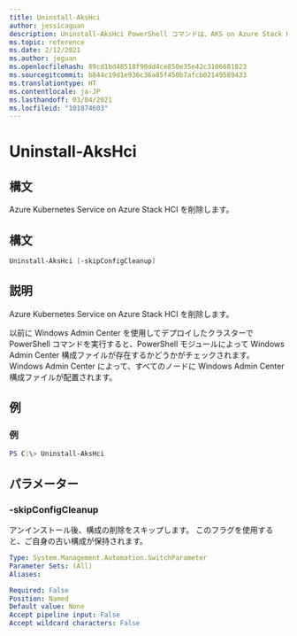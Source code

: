 ```yaml
---
title: Uninstall-AksHci
author: jessicaguan
description: Uninstall-AksHci PowerShell コマンドは、AKS on Azure Stack HCI を削除します。
ms.topic: reference
ms.date: 2/12/2021
ms.author: jeguan
ms.openlocfilehash: 89cd1bd48518f90dd4ce850e35e42c3106681823
ms.sourcegitcommit: b844c19d1e936c36a85f450b7afcb02149589433
ms.translationtype: HT
ms.contentlocale: ja-JP
ms.lasthandoff: 03/04/2021
ms.locfileid: "101874603"
---
```

# <a name="uninstall-akshci"></a>Uninstall-AksHci

## <a name="synopsis"></a>構文
Azure Kubernetes Service on Azure Stack HCI を削除します。

## <a name="syntax"></a>構文

```powershell
Uninstall-AksHci [-skipConfigCleanup]
```

## <a name="description"></a>説明
Azure Kubernetes Service on Azure Stack HCI を削除します。 

以前に Windows Admin Center を使用してデプロイしたクラスターで PowerShell コマンドを実行すると、PowerShell モジュールによって Windows Admin Center 構成ファイルが存在するかどうかがチェックされます。 Windows Admin Center によって、すべてのノードに Windows Admin Center 構成ファイルが配置されます。 

## <a name="example"></a>例

### <a name="example"></a>例
```powershell
PS C:\> Uninstall-AksHci
```

## <a name="parameters"></a>パラメーター

### <a name="-skipconfigcleanup"></a>-skipConfigCleanup
アンインストール後、構成の削除をスキップします。 このフラグを使用すると、ご自身の古い構成が保持されます。

```yaml
Type: System.Management.Automation.SwitchParameter
Parameter Sets: (All)
Aliases:

Required: False
Position: Named
Default value: None
Accept pipeline input: False
Accept wildcard characters: False
```
